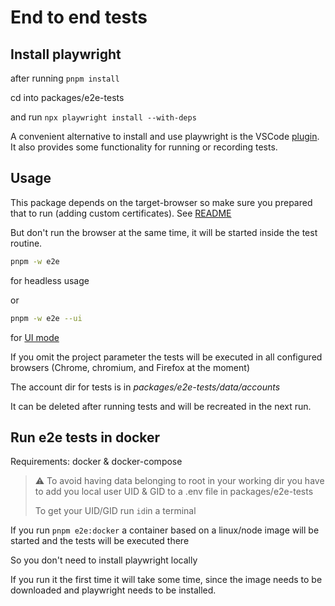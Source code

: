 # End to end tests

## Install playwright

after running `pnpm install`

cd into packages/e2e-tests

and run `npx playwright install --with-deps`

A convenient alternative to install and use playwright is the VSCode [plugin](https://playwright.dev/docs/getting-started-vscode). It also provides some functionality for running or recording tests.

## Usage

This package depends on the target-browser so make sure you prepared that to run (adding custom certificates). See [README](../packages/target-browser/Readme.md)

But don't run the browser at the same time, it will be started inside the test routine.

```sh
pnpm -w e2e
```

for headless usage

or

```sh
pnpm -w e2e --ui
```

for [UI mode](https://playwright.dev/docs/test-ui-mode)

If you omit the project parameter the tests will be executed in all configured browsers (Chrome, chromium, and Firefox at the moment)

The account dir for tests is in _packages/e2e-tests/data/accounts_

It can be deleted after running tests and will be recreated in the next run.

## Run e2e tests in docker

Requirements: docker & docker-compose

> ⚠ To avoid having data belonging to root in your working dir
> you have to add you local user UID & GID to a .env file in packages/e2e-tests
>
> To get your UID/GID run `id`in a terminal

If you run `pnpm e2e:docker` a container based on a linux/node image will be started and the tests will be executed there

So you don't need to install playwright locally

If you run it the first time it will take some time, since the image needs to be downloaded and playwright needs to be installed.
